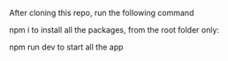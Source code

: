 After cloning this repo, run the following command

npm i to install all the packages, from the root folder only:

npm run dev to start all the app
